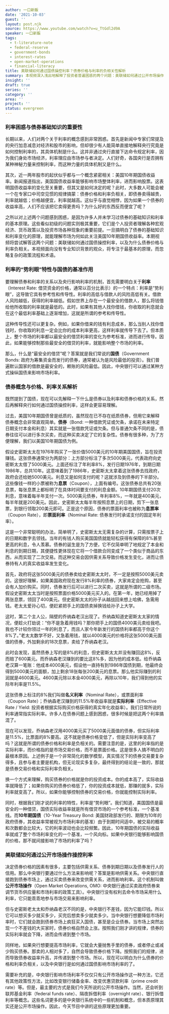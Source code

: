 ```yaml
---
author: 一口新飯
date: '2021-10-03'
guest: ''
layout: post.njk
source: https://www.youtube.com/watch?v=u_TtGdl2d9A
speaker: 一口新飯
tags:
  - t-literature-note
  - federal-reserve
  - government-bonds
  - interest-rates
  - open-market-operations
  - financial-literacy
title: 美联储如何通过国债操控利率？债券价格与利率的负相关性解析
summary: 本视频深入浅出地解释了投资者普遍困惑的两个问题：美联储如何通过公开市场操作影响国债价格，进而操控市场利率；以及为什么债券价格与实际利率呈负相关关系。内容聚焦债券基础知识和利率基本原理，帮助个人投资者理解宏观经济现象。
insight: ''
draft: true
series: ''
category: ''
area: ''
project: ''
status: evergreen
---
```

### 利率困惑与债券基础知识的重要性

长期以来，人们对两个关于利率的概念感到非常困惑。首先是新闻中专家们常提及的央行加息减息对经济和股市的影响，但却很少有人能简单直接地解释央行究竟是如何控制利率的，其具体机制是什么。这并非通过央行直接下达命令规定利率，因为我们身处市场经济，利率理应由市场参与者决定。人们好奇，各国央行是否拥有某种神秘力量来控制利率，而这种力量的具体机制又是什么。

其次，近一两年股市的起伏似乎都与一个概念紧密相关：美国10年期国债收益率。新闻报道指出，美国国债收益率能够影响市场整体利率，进而影响股票。这表明国债收益率的变化至关重要，但其又是如何决定的呢？此时，大多数人可能会被一个在专家口中司空见惯的规律搞蒙：债券价格和利率负相关，即债券卖得越贵，利率就越低；价格越便宜，利率就越高。这似乎与直觉相悖，因为如果一个债券的收益率高，人们不应该把它卖得更贵吗？为什么好的东西反而便宜了呢？

之所以对上述两个问题感到困惑，是因为许多人并未学习过债券的基础知识和利率的基本原理。这些看似初级的问题实则极其重要，它们是个人投资者理解各种宏观经济、货币政策以及投资市场各种现象的重要前提。一旦搞明白了债券的基础知识和利率变化的原理，就能理解市场为何如此关注美国10年期国债收益率。本期视频将尝试解答这两个问题：美联储如何通过国债操控利率，以及为什么债券价格与利率负相关。本视频面向没有专业知识背景的观众，将专注于最基本的原理，而忽略复杂的政策流程和术语。

### 利率的“势利眼”特性与国债的基准作用

要理解债券和利率的关系以及央行影响利率的机制，首先需要明白关于**利率**（Interest Rate: 借贷资金的价格，通常以百分比表示）的一个特点：利率是“势利眼”，这导致它具有参考性和传导性。利率的高低与借款人的风险高低有关。借款人风险越低，获得的利率越低。假如世界上存在一个最安全的借款人，那么将钱借给他所收取的利率就是最低的。此时，如果有其他人找你借钱，你收取的利息就会在这个最低利率基础上逐渐增加，这就是所谓的参考和传导性。

这种传导性还可以更复杂。例如，如果你借来的钱有利息成本，那么当别人找你借钱时，你收取的利息一定会比你的成本利率更高，这样利率就传导下去了。但本质上，整个市场的利率都以最安全的借贷利率的变化为参考标准，进而进行传导。因此，如果能够控制那些最安全的借贷的利率，就能影响整个市场的利率。

那么，什么是“最安全的借贷”呢？答案就是我们常说的**国债**（Government Bonds: 政府为筹集资金而发行的债券，通常被认为是风险最低的投资）。我们普遍默认国家的借款是最安全的，赖账的风险最低。因此，中央银行可以通过某种方式操纵国债来影响市场利率。

### 债券概念与价格、利率关系解析

既然提到了国债，现在可以先解释一下什么是债券以及利率和债券价格的关系，然后再解释央行如何通过国债操控利率，这样会更容易理解。

过去，美国10年期国债曾是纸质的，虽然现在已不存在纸质债券，但用它来解释债券概念会非常直观简单。**债券**（Bond: 一种借款凭证或欠条，承诺在未来特定日期支付本金和利息）其实就是一张借款凭证或欠条。但与普通欠条不同的是，债券往往可以进行多次买卖，而这种买卖决定了它的复杂性。债券有很多种，为了方便理解，我们以美国10年期国债为例。

假设史密斯太太在1976年购买了一张价值5000美元的10年期美国国债，旨在投资赚钱。这张债券通常分为两部分：上方部分标注了多次5000美元，代表政府向史密斯太太借了5000美元。上面还标注了年利率8%，发行日期1976年，到期日期1986年，总共10年。这意味着到了1986年，史密斯太太拿着这张债券去找政府，政府会还给她5000美元。利息又是如何支付的呢？这就涉及到债券的下半部分。这些像钱一样的小票被称为**息票**（Coupon），上面有编号。这张债券总共有20张息票，每张息票上都标明了在具体时间要支付的利息金额。10年期国债支付20次利息，意味着每半年支付一次。5000美元债券，年利率8%，一年就是400美元，每半年就是200美元。因此，史密斯太太每半年按照息票上的日期，剪下一张息票，到银行领取200美元即可。正是这个原因，债券的票面利率也被称为**息票率**（Coupon Rate），即**票面利率**（Nominal Rate: 债券发行时承诺支付的固定年利率）。

这是一个非常聪明的办法，简单明了，史密斯太太无需复杂的计算，只需按票子上的日期和数字去领钱。当年的有钱人购买美国国债就能轻松获得有保障的8%甚至更高的利息，令人羡慕。债券的诞生是为了方便，它不仅简单明了地规定了本金和利息的到期日期，其便捷性更体现在它将一个借款合同变成了一个类似于商品的东西，从而实现了二次交易。而这种交易会因供需关系导致价格发生变化，进而让债券持有人的真实收益率发生变化。

首先，政府将这张5000美元的债券卖给史密斯太太时，不一定是按照5000美元卖的。这很好理解，如果美国政府现在发行8%利率的债券，大家肯定会抢购，甚至会有人加价购买。同时，债券发行后可以进行二次买卖，这就是所谓的二级市场。假设史密斯太太当时是按照票面价格5000美元买入的。在第一年，她已经用掉了两张息票，领回了400美元。但史密斯太太的孙子从越战回来想上哈佛，急需用钱。老太太爱孙心切，便赶紧把手上的国债卖掉换钱给孙子上大学。

这时，第二个主人公，隔壁的乔纳森老汉出现了。乔纳森知道史密斯太太家的情况，便趁火打劫说：“你不是急着用钱吗？那你把手上的国债4000美元卖给我吧。我也不计较你领过一年的利息了，而且人家今年新发行的国债利率都高于你这个8%了。”老太太数学不好，又急着用钱，就以4000美元的价格将这张5000美元面值的债券，外加剩余的18次息票，卖给了乔纳森老汉。

此时会发现，虽然债券上写的是8%的利息，但史密斯太太并没有赚回这8%，反而赔了600美元。而乔纳森老汉赚到的要比这8%多，因为他的成本低。给乔纳森老汉算一笔账：他成本4000美元，假设他一直持有到1986年国债到期，他最终会得到5000美元的面额，加上剩余18张每张200美元的息票。那么他实际赚到的利润就是4600美元。4600美元除以本金4000美元，再除以10年，我们得到他的实际年利率是11.5%。

这张债券上标注的8%我们叫做**名义利率**（Nominal Rate），或票面利率（Coupon Rate）；乔纳森老汉赚到的11.5%年收益率就是**实际利率**（Effective Rate / Yield: 投资者根据实际购买价格获得的真实年化收益率）。我们日常所说的利率通常指实际利率。许多人在债券问题上感到困惑，很多时候是把这两个利率搞混了。

现在可以发现，乔纳森老汉用4000美元买了5000美元面值的债券，但实际利率是11.5%，比票面的8%要高。这不就是债券价格变低了，但是实际利率变高了吗？这就是所谓的债券价格和利率是负相关的。需要注意的是，这里的利率指的是实际利率，而价格指的是市场交易价格，而不是票面价格。这是很多人搞不明白的最根本原因。上述例子是一个非常简化的数学模型，真实情况下的债券交易要复杂得多，且参与者主要是机构，但无论现实多复杂，最终得到的结论是一致的，那就是债券交易价格和实际利率负相关。

换一个方式来理解，购买债券的价格就是你的投资成本。你的成本高了，实际收益率就降低了；如果你购买的债券价格低了，你的投资成本就低，那赚的就多，实际利率就变高了。所以，如果你能够控制债券的交易价格，你就能控制实际利率。

同时，根据我们刚才说的利率的特性，利率是“势利眼”。我们知道，美国国债是最安全的一种借贷，国债实际收益率就是所有借贷市场的一个参考标准，一个基准线。而**10年期国债**（10-Year Treasury Bond: 美国财政部发行的、期限为10年的政府债券，其收益率常被视为市场利率的基准）由于到期时间适中，被交易的概率和次数都会比较大，它的利率波动也会比较频繁。因此，10年期国债的实际收益率就成了整个市场利率变化的一个基准，一个风向标。如果中央银行能够影响国债的价格，那不就间接影响了市场的利率了吗？

### 美联储如何通过公开市场操作操控利率

决定债券价格的因素有很多，主要包括供需关系、债券到期日期以及债券发行人的信用。那么中央银行要通过什么方法来影响呢？答案是影响供需关系。中央银行直接跑到债券市场上，通过买卖债券来改变供需关系，进而影响利率。这个机制叫做**公开市场操作**（Open Market Operations, OMO: 中央银行通过买卖政府债券来调节货币供应量和市场利率的政策工具）。中央银行没有权利去命令市场采用什么利率，它只能乖乖地参与市场交易来影响利率。

但与史密斯老太太和乔纳森老汉不同的是，中央银行不差钱，因为它能印钱。所以它可以想买多少就买多少，买完后想卖多少就卖多少。当中央银行想要降低市场利率时，它们就会跑到债券市场上疯狂买入国债，甚至是企业债券。当市场上突然出现一个不差钱的大买家时，债券价格自然会上涨。按照我们刚才讲的规律，债券的实际利率就会下降，进而会传递到整个市场。

同样地，如果央行想要提高市场利率，它就会大量抛售手里的债券，或者停止或减少购买债券。那卖的人相对多了，自然会导致债券价格下降。按照我们的规律，进而导致债券收益率升高，并传递到整个市场。所以，现在可以明白为什么债券的价格和利率负相关，以及中央银行是如何通过国债影响市场利率的了。

需要补充的是，中央银行影响市场利率不仅仅只有公开市场操作这一种方法，它还有其他政策性方法，比如改变银行储备金率、改变优惠贷款利率（prime credit rate）等。但是，最主要的方式是我们今天所说的公开市场操作。当然，还会听到联邦基金利率（federal funds rate）、隔夜拆借利率（overnight rate）、银行拆借利率等概念。这些名词更多的是中央银行系统中的一些机制和概念，但本质原理其实还是公开市场操作。因此，今天节目中讲的这些原理更加重要。